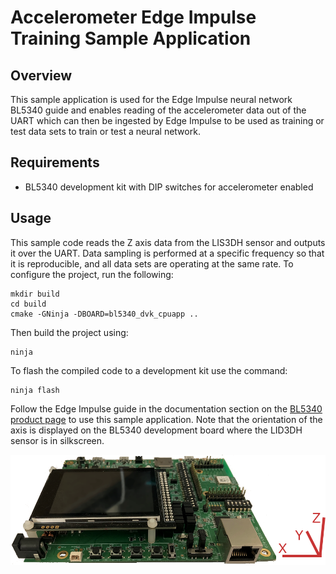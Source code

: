 # Accelerometer Edge Impulse Training Sample Application

## Overview

This sample application is used for the Edge Impulse neural network
BL5340 guide and enables reading of the accelerometer data out of the
UART which can then be ingested by Edge Impulse to be used as training
or test data sets to train or test a neural network.

## Requirements

* BL5340 development kit with DIP switches for accelerometer enabled

## Usage

This sample code reads the Z axis data from the LIS3DH sensor and
outputs it over the UART. Data sampling is performed at a specific
frequency so that it is reproducible, and all data sets are operating
at the same rate. To configure the project, run the following:

```
mkdir build
cd build
cmake -GNinja -DBOARD=bl5340_dvk_cpuapp ..
```

Then build the project using:

```
ninja
```

To flash the compiled code to a development kit use the command:

```
ninja flash
```

Follow the Edge Impulse guide in the documentation section on the
[BL5340 product page](https://www.lairdconnect.com/wireless-modules/bluetooth-modules/bluetooth-5-modules/bl5340-series-multi-core-bluetooth-52-802154-nfc-modules)
to use this sample application. Note that the
orientation of the axis is displayed on the BL5340 development board
where the LID3DH sensor is in silkscreen.

![BL5340 vibration axis orientation](../docs/images/bl5340_axis.png)
